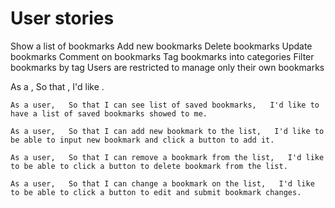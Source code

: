 # User stories
Show a list of bookmarks
Add new bookmarks
Delete bookmarks
Update bookmarks
Comment on bookmarks
Tag bookmarks into categories
Filter bookmarks by tag
Users are restricted to manage only their own bookmarks

As a <Stakeholder>,
So that <Motivation>,
I'd like <Task>.

``As a user,  
  So that I can see list of saved bookmarks,  
  I'd like to have a list of saved bookmarks showed to me.  ``


``As a user,  
  So that I can add new bookmark to the list,  
  I'd like to be able to input new bookmark and click a button to add it.  ``
  
  ``As a user,  
  So that I can remove a bookmark from the list,  
  I'd like to be able to click a button to delete bookmark from the list.  ``
  
  ``As a user,  
  So that I can change a bookmark on the list,  
  I'd like to be able to click a button to edit and submit bookmark changes.``
  

  
  
  
  

